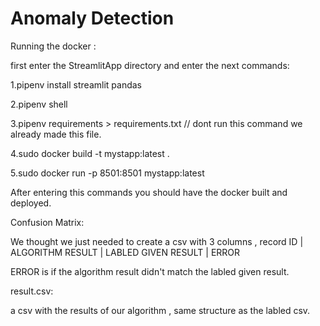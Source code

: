 # Anomaly Detection
Running the docker :

first enter the StreamlitApp directory and enter the next commands:

1.pipenv install streamlit pandas

2.pipenv shell

3.pipenv requirements > requirements.txt // dont run this command we already made this file.

4.sudo docker build -t mystapp:latest .

5.sudo docker run -p 8501:8501 mystapp:latest 

After entering this commands you should have the docker built and deployed.

Confusion Matrix:

We thought we just needed to create a csv with 3 columns , record ID | ALGORITHM RESULT | LABLED GIVEN RESULT | ERROR

ERROR is if the algorithm result didn't match the labled given result.

result.csv:

a csv with the results of our algorithm , same structure as the labled csv.



